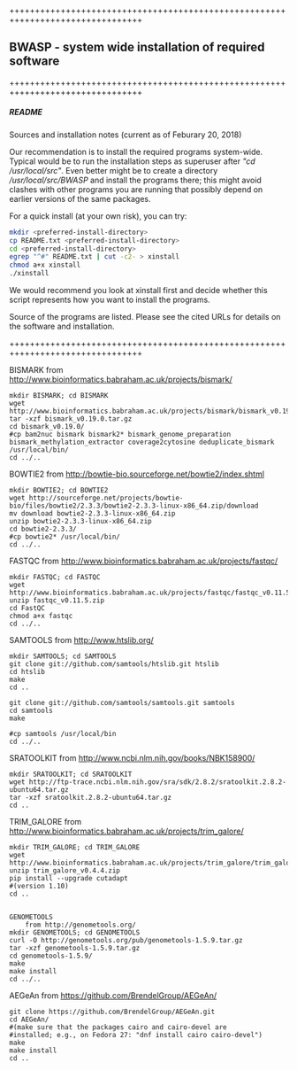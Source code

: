 ++++++++++++++++++++++++++++++++++++++++++++++++++++++++++++++++++++++++++++++++

## BWASP - system wide installation of required software

++++++++++++++++++++++++++++++++++++++++++++++++++++++++++++++++++++++++++++++++

##### README
Sources and installation notes (current as of Feburary 20, 2018)

Our recommendation is to install the required programs system-wide.
Typical would be to run the installation steps as superuser after
_"cd /usr/local/src"_.  Even better might be to create a directory
_/usr/local/src/BWASP_ and install the programs there; this might
avoid clashes with other programs you are running that possibly
depend on earlier versions of the same packages.

For a quick install (at your own risk), you can try:

```bash
mkdir <preferred-install-directory>
cp README.txt <preferred-install-directory>
cd <preferred-install-directory>
egrep "^#" README.txt | cut -c2- > xinstall
chmod a+x xinstall
./xinstall
```

We would recommend you look at xinstall first and decide whether
this script represents how you want to install the programs.

Source of the programs are listed.  Please see the cited URLs for
details on the software and installation.

++++++++++++++++++++++++++++++++++++++++++++++++++++++++++++++++++++++++++++++++


BISMARK
from http://www.bioinformatics.babraham.ac.uk/projects/bismark/
```
mkdir BISMARK; cd BISMARK
wget http://www.bioinformatics.babraham.ac.uk/projects/bismark/bismark_v0.19.0.tar.gz
tar -xzf bismark_v0.19.0.tar.gz
cd bismark_v0.19.0/
#cp bam2nuc bismark bismark2* bismark_genome_preparation bismark_methylation_extractor coverage2cytosine deduplicate_bismark /usr/local/bin/
cd ../..
```


BOWTIE2
from http://bowtie-bio.sourceforge.net/bowtie2/index.shtml
```
mkdir BOWTIE2; cd BOWTIE2
wget http://sourceforge.net/projects/bowtie-bio/files/bowtie2/2.3.3/bowtie2-2.3.3-linux-x86_64.zip/download
mv download bowtie2-2.3.3-linux-x86_64.zip
unzip bowtie2-2.3.3-linux-x86_64.zip
cd bowtie2-2.3.3/
#cp bowtie2* /usr/local/bin/
cd ../..
```


FASTQC
from http://www.bioinformatics.babraham.ac.uk/projects/fastqc/
```
mkdir FASTQC; cd FASTQC
wget http://www.bioinformatics.babraham.ac.uk/projects/fastqc/fastqc_v0.11.5.zip
unzip fastqc_v0.11.5.zip
cd FastQC
chmod a+x fastqc
cd ../..
```


SAMTOOLS
	from http://www.htslib.org/
```
mkdir SAMTOOLS; cd SAMTOOLS
git clone git://github.com/samtools/htslib.git htslib
cd htslib
make
cd ..

git clone git://github.com/samtools/samtools.git samtools
cd samtools
make

#cp samtools /usr/local/bin
cd ../..
```


SRATOOLKIT
	from http://www.ncbi.nlm.nih.gov/books/NBK158900/
```
mkdir SRATOOLKIT; cd SRATOOLKIT
wget http://ftp-trace.ncbi.nlm.nih.gov/sra/sdk/2.8.2/sratoolkit.2.8.2-ubuntu64.tar.gz
tar -xzf sratoolkit.2.8.2-ubuntu64.tar.gz
cd ..
```


TRIM_GALORE
	from http://www.bioinformatics.babraham.ac.uk/projects/trim_galore/
```
mkdir TRIM_GALORE; cd TRIM_GALORE
wget http://www.bioinformatics.babraham.ac.uk/projects/trim_galore/trim_galore_v0.4.4.zip
unzip trim_galore_v0.4.4.zip
pip install --upgrade cutadapt
#(version 1.10)
cd ..


GENOMETOOLS
	from http://genometools.org/
mkdir GENOMETOOLS; cd GENOMETOOLS
curl -O http://genometools.org/pub/genometools-1.5.9.tar.gz
tar -xzf genometools-1.5.9.tar.gz
cd genometools-1.5.9/
make
make install
cd ../..
```


AEGeAn
	from https://github.com/BrendelGroup/AEGeAn/
```
git clone https://github.com/BrendelGroup/AEGeAn.git
cd AEGeAn/
#(make sure that the packages cairo and cairo-devel are
#installed; e.g., on Fedora 27: "dnf install cairo cairo-devel")
make
make install
cd ..
```

